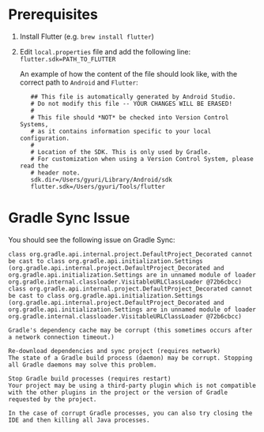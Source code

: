 # Prerequisites
1. Install Flutter (e.g. `brew install flutter`)
2. Edit `local.properties` file and add the following line: 
    `flutter.sdk=PATH_TO_FLUTTER`

   An example of how the content of the file should look like, with the correct path to `Android` and `Flutter`:
    ```
       ## This file is automatically generated by Android Studio.
       # Do not modify this file -- YOUR CHANGES WILL BE ERASED!
       #
       # This file should *NOT* be checked into Version Control Systems,
       # as it contains information specific to your local configuration.
       #
       # Location of the SDK. This is only used by Gradle.
       # For customization when using a Version Control System, please read the
       # header note.
       sdk.dir=/Users/gyuri/Library/Android/sdk
       flutter.sdk=/Users/gyuri/Tools/flutter
    ```



# Gradle Sync Issue 
  You should see the following issue on Gradle Sync: 

```
class org.gradle.api.internal.project.DefaultProject_Decorated cannot be cast to class org.gradle.api.initialization.Settings (org.gradle.api.internal.project.DefaultProject_Decorated and org.gradle.api.initialization.Settings are in unnamed module of loader org.gradle.internal.classloader.VisitableURLClassLoader @72b6cbcc)
class org.gradle.api.internal.project.DefaultProject_Decorated cannot be cast to class org.gradle.api.initialization.Settings (org.gradle.api.internal.project.DefaultProject_Decorated and org.gradle.api.initialization.Settings are in unnamed module of loader org.gradle.internal.classloader.VisitableURLClassLoader @72b6cbcc)

Gradle's dependency cache may be corrupt (this sometimes occurs after a network connection timeout.)

Re-download dependencies and sync project (requires network)
The state of a Gradle build process (daemon) may be corrupt. Stopping all Gradle daemons may solve this problem.

Stop Gradle build processes (requires restart)
Your project may be using a third-party plugin which is not compatible with the other plugins in the project or the version of Gradle requested by the project.

In the case of corrupt Gradle processes, you can also try closing the IDE and then killing all Java processes.
```
 
